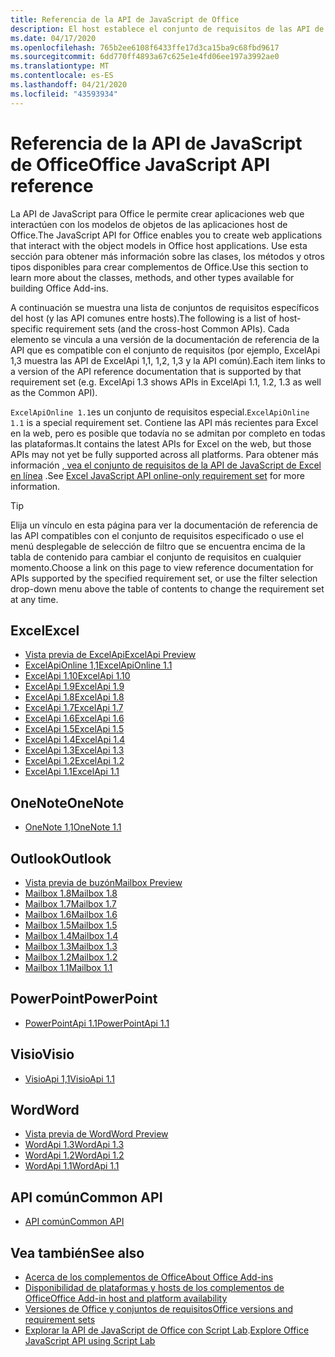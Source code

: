 ```yaml
---
title: Referencia de la API de JavaScript de Office
description: El host establece el conjunto de requisitos de las API de JavaScript de Office.
ms.date: 04/17/2020
ms.openlocfilehash: 765b2ee6108f6433ffe17d3ca15ba9c68fbd9617
ms.sourcegitcommit: 6dd770ff4893a67c625e1e4fd06ee197a3992ae0
ms.translationtype: MT
ms.contentlocale: es-ES
ms.lasthandoff: 04/21/2020
ms.locfileid: "43593934"
---
```

# <a name="office-javascript-api-reference"></a><span data-ttu-id="0407f-103">Referencia de la API de JavaScript de Office</span><span class="sxs-lookup"><span data-stu-id="0407f-103">Office JavaScript API reference</span></span>

<span data-ttu-id="0407f-104">La API de JavaScript para Office le permite crear aplicaciones web que interactúen con los modelos de objetos de las aplicaciones host de Office.</span><span class="sxs-lookup"><span data-stu-id="0407f-104">The JavaScript API for Office enables you to create web applications that interact with the object models in Office host applications.</span></span> <span data-ttu-id="0407f-105">Use esta sección para obtener más información sobre las clases, los métodos y otros tipos disponibles para crear complementos de Office.</span><span class="sxs-lookup"><span data-stu-id="0407f-105">Use this section to learn more about the classes, methods, and other types available for building Office Add-ins.</span></span>

<span data-ttu-id="0407f-106">A continuación se muestra una lista de conjuntos de requisitos específicos del host (y las API comunes entre hosts).</span><span class="sxs-lookup"><span data-stu-id="0407f-106">The following is a list of host-specific requirement sets (and the cross-host Common APIs).</span></span> <span data-ttu-id="0407f-107">Cada elemento se vincula a una versión de la documentación de referencia de la API que es compatible con el conjunto de requisitos (por ejemplo, ExcelApi 1,3 muestra las API de ExcelApi 1,1, 1,2, 1,3 y la API común).</span><span class="sxs-lookup"><span data-stu-id="0407f-107">Each item links to a version of the API reference documentation that is supported by that requirement set (e.g. ExcelApi 1.3 shows APIs in ExcelApi 1.1, 1.2, 1.3 as well as the Common API).</span></span>

<span data-ttu-id="0407f-108">`ExcelApiOnline 1.1`es un conjunto de requisitos especial.</span><span class="sxs-lookup"><span data-stu-id="0407f-108">`ExcelApiOnline 1.1` is a special requirement set.</span></span> <span data-ttu-id="0407f-109">Contiene las API más recientes para Excel en la web, pero es posible que todavía no se admitan por completo en todas las plataformas.</span><span class="sxs-lookup"><span data-stu-id="0407f-109">It contains the latest APIs for Excel on the web, but those APIs may not yet be fully supported across all platforms.</span></span> <span data-ttu-id="0407f-110">Para obtener más información [, vea el conjunto de requisitos de la API de JavaScript de Excel en línea](/office/dev/add-ins/reference/requirement-sets/excel-api-online-requirement-set) .</span><span class="sxs-lookup"><span data-stu-id="0407f-110">See [Excel JavaScript API online-only requirement set](/office/dev/add-ins/reference/requirement-sets/excel-api-online-requirement-set) for more information.</span></span>

> [!TIP]
> <span data-ttu-id="0407f-111">Elija un vínculo en esta página para ver la documentación de referencia de las API compatibles con el conjunto de requisitos especificado o use el menú desplegable de selección de filtro que se encuentra encima de la tabla de contenido para cambiar el conjunto de requisitos en cualquier momento.</span><span class="sxs-lookup"><span data-stu-id="0407f-111">Choose a link on this page to view reference documentation for APIs supported by the specified requirement set, or use the filter selection drop-down menu above the table of contents to change the requirement set at any time.</span></span>

## <a name="excel"></a><span data-ttu-id="0407f-112">Excel</span><span class="sxs-lookup"><span data-stu-id="0407f-112">Excel</span></span>

- [<span data-ttu-id="0407f-113">Vista previa de ExcelApi</span><span class="sxs-lookup"><span data-stu-id="0407f-113">ExcelApi Preview</span></span>](/javascript/api/excel?view=excel-js-preview)
- [<span data-ttu-id="0407f-114">ExcelApiOnline 1,1</span><span class="sxs-lookup"><span data-stu-id="0407f-114">ExcelApiOnline 1.1</span></span>](/javascript/api/excel?view=excel-js-online)
- [<span data-ttu-id="0407f-115">ExcelApi 1.10</span><span class="sxs-lookup"><span data-stu-id="0407f-115">ExcelApi 1.10</span></span>](/javascript/api/excel?view=excel-js-1.10)
- [<span data-ttu-id="0407f-116">ExcelApi 1.9</span><span class="sxs-lookup"><span data-stu-id="0407f-116">ExcelApi 1.9</span></span>](/javascript/api/excel?view=excel-js-1.9)
- [<span data-ttu-id="0407f-117">ExcelApi 1.8</span><span class="sxs-lookup"><span data-stu-id="0407f-117">ExcelApi 1.8</span></span>](/javascript/api/excel?view=excel-js-1.8)
- [<span data-ttu-id="0407f-118">ExcelApi 1.7</span><span class="sxs-lookup"><span data-stu-id="0407f-118">ExcelApi 1.7</span></span>](/javascript/api/excel?view=excel-js-1.7)
- [<span data-ttu-id="0407f-119">ExcelApi 1.6</span><span class="sxs-lookup"><span data-stu-id="0407f-119">ExcelApi 1.6</span></span>](/javascript/api/excel?view=excel-js-1.6)
- [<span data-ttu-id="0407f-120">ExcelApi 1.5</span><span class="sxs-lookup"><span data-stu-id="0407f-120">ExcelApi 1.5</span></span>](/javascript/api/excel?view=excel-js-1.5)
- [<span data-ttu-id="0407f-121">ExcelApi 1.4</span><span class="sxs-lookup"><span data-stu-id="0407f-121">ExcelApi 1.4</span></span>](/javascript/api/excel?view=excel-js-1.4)
- [<span data-ttu-id="0407f-122">ExcelApi 1.3</span><span class="sxs-lookup"><span data-stu-id="0407f-122">ExcelApi 1.3</span></span>](/javascript/api/excel?view=excel-js-1.3)
- [<span data-ttu-id="0407f-123">ExcelApi 1.2</span><span class="sxs-lookup"><span data-stu-id="0407f-123">ExcelApi 1.2</span></span>](/javascript/api/excel?view=excel-js-1.2)
- [<span data-ttu-id="0407f-124">ExcelApi 1.1</span><span class="sxs-lookup"><span data-stu-id="0407f-124">ExcelApi 1.1</span></span>](/javascript/api/excel?view=excel-js-1.1)

## <a name="onenote"></a><span data-ttu-id="0407f-125">OneNote</span><span class="sxs-lookup"><span data-stu-id="0407f-125">OneNote</span></span>

- [<span data-ttu-id="0407f-126">OneNote 1,1</span><span class="sxs-lookup"><span data-stu-id="0407f-126">OneNote 1.1</span></span>](/javascript/api/onenote?view=onenote-js-1.1)

## <a name="outlook"></a><span data-ttu-id="0407f-127">Outlook</span><span class="sxs-lookup"><span data-stu-id="0407f-127">Outlook</span></span>

- [<span data-ttu-id="0407f-128">Vista previa de buzón</span><span class="sxs-lookup"><span data-stu-id="0407f-128">Mailbox Preview</span></span>](/javascript/api/outlook?view=outlook-js-preview)
- [<span data-ttu-id="0407f-129">Mailbox 1.8</span><span class="sxs-lookup"><span data-stu-id="0407f-129">Mailbox 1.8</span></span>](/javascript/api/outlook?view=outlook-js-1.8)
- [<span data-ttu-id="0407f-130">Mailbox 1.7</span><span class="sxs-lookup"><span data-stu-id="0407f-130">Mailbox 1.7</span></span>](/javascript/api/outlook?view=outlook-js-1.7)
- [<span data-ttu-id="0407f-131">Mailbox 1.6</span><span class="sxs-lookup"><span data-stu-id="0407f-131">Mailbox 1.6</span></span>](/javascript/api/outlook?view=outlook-js-1.6)
- [<span data-ttu-id="0407f-132">Mailbox 1.5</span><span class="sxs-lookup"><span data-stu-id="0407f-132">Mailbox 1.5</span></span>](/javascript/api/outlook?view=outlook-js-1.5)
- [<span data-ttu-id="0407f-133">Mailbox 1.4</span><span class="sxs-lookup"><span data-stu-id="0407f-133">Mailbox 1.4</span></span>](/javascript/api/outlook?view=outlook-js-1.4)
- [<span data-ttu-id="0407f-134">Mailbox 1.3</span><span class="sxs-lookup"><span data-stu-id="0407f-134">Mailbox 1.3</span></span>](/javascript/api/outlook?view=outlook-js-1.3)
- [<span data-ttu-id="0407f-135">Mailbox 1.2</span><span class="sxs-lookup"><span data-stu-id="0407f-135">Mailbox 1.2</span></span>](/javascript/api/outlook?view=outlook-js-1.2)
- [<span data-ttu-id="0407f-136">Mailbox 1.1</span><span class="sxs-lookup"><span data-stu-id="0407f-136">Mailbox 1.1</span></span>](/javascript/api/outlook?view=outlook-js-1.1)

## <a name="powerpoint"></a><span data-ttu-id="0407f-137">PowerPoint</span><span class="sxs-lookup"><span data-stu-id="0407f-137">PowerPoint</span></span>

- [<span data-ttu-id="0407f-138">PowerPointApi 1.1</span><span class="sxs-lookup"><span data-stu-id="0407f-138">PowerPointApi 1.1</span></span>](/javascript/api/powerpoint?view=powerpoint-js-1.1)

## <a name="visio"></a><span data-ttu-id="0407f-139">Visio</span><span class="sxs-lookup"><span data-stu-id="0407f-139">Visio</span></span>

- [<span data-ttu-id="0407f-140">VisioApi 1,1</span><span class="sxs-lookup"><span data-stu-id="0407f-140">VisioApi 1.1</span></span>](/javascript/api/visio?view=visio-js-1.1)

## <a name="word"></a><span data-ttu-id="0407f-141">Word</span><span class="sxs-lookup"><span data-stu-id="0407f-141">Word</span></span>

- [<span data-ttu-id="0407f-142">Vista previa de Word</span><span class="sxs-lookup"><span data-stu-id="0407f-142">Word Preview</span></span>](/javascript/api/word?view=word-js-preview)
- [<span data-ttu-id="0407f-143">WordApi 1.3</span><span class="sxs-lookup"><span data-stu-id="0407f-143">WordApi 1.3</span></span>](/javascript/api/word?view=word-js-1.3)
- [<span data-ttu-id="0407f-144">WordApi 1.2</span><span class="sxs-lookup"><span data-stu-id="0407f-144">WordApi 1.2</span></span>](/javascript/api/word?view=word-js-1.2)
- [<span data-ttu-id="0407f-145">WordApi 1.1</span><span class="sxs-lookup"><span data-stu-id="0407f-145">WordApi 1.1</span></span>](/javascript/api/word?view=word-js-1.1)

## <a name="common-api"></a><span data-ttu-id="0407f-146">API común</span><span class="sxs-lookup"><span data-stu-id="0407f-146">Common API</span></span>

- [<span data-ttu-id="0407f-147">API común</span><span class="sxs-lookup"><span data-stu-id="0407f-147">Common API</span></span>](/javascript/api/office?view=common-js)

## <a name="see-also"></a><span data-ttu-id="0407f-148">Vea también</span><span class="sxs-lookup"><span data-stu-id="0407f-148">See also</span></span>

- [<span data-ttu-id="0407f-149">Acerca de los complementos de Office</span><span class="sxs-lookup"><span data-stu-id="0407f-149">About Office Add-ins</span></span>](/office/dev/add-ins/overview)
- [<span data-ttu-id="0407f-150">Disponibilidad de plataformas y hosts de los complementos de Office</span><span class="sxs-lookup"><span data-stu-id="0407f-150">Office Add-in host and platform availability</span></span>](/office/dev/add-ins/overview/office-add-in-availability)
- [<span data-ttu-id="0407f-151">Versiones de Office y conjuntos de requisitos</span><span class="sxs-lookup"><span data-stu-id="0407f-151">Office versions and requirement sets</span></span>](/office/dev/add-ins/develop/office-versions-and-requirement-sets)
- <span data-ttu-id="0407f-152">[Explorar la API de JavaScript de Office con Script Lab](/office/dev/add-ins/overview/explore-with-script-lab).</span><span class="sxs-lookup"><span data-stu-id="0407f-152">[Explore Office JavaScript API using Script Lab](/office/dev/add-ins/overview/explore-with-script-lab)</span></span>
